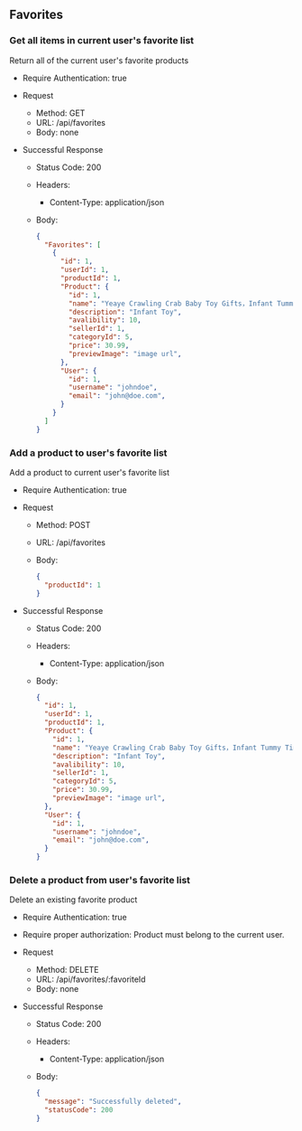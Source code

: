 ## Favorites

### Get all items in current user's favorite list

Return all of the current user's favorite products

* Require Authentication: true
* Request
  * Method: GET
  * URL: /api/favorites
  * Body: none

* Successful Response
  * Status Code: 200
  * Headers:
    * Content-Type: application/json
  * Body:

    ```json
    {
      "Favorites": [
        {
          "id": 1,
          "userId": 1,
          "productId": 1,
          "Product": {
            "id": 1,
            "name": "Yeaye Crawling Crab Baby Toy Gifts，Infant Tummy Time Toys",
            "description": "Infant Toy",
            "avalibility": 10,
            "sellerId": 1,
            "categoryId": 5,
            "price": 30.99,
            "previewImage": "image url",
          },
          "User": {
            "id": 1,
            "username": "johndoe",
            "email": "john@doe.com",
          }
        }
      ]
    }
    ```


### Add a product to user's favorite list

Add a product to current user's favorite list

* Require Authentication: true
* Request
  * Method: POST
  * URL: /api/favorites
  * Body:

    ```json
    {
      "productId": 1
    }
    ```

* Successful Response
  * Status Code: 200
  * Headers:
    * Content-Type: application/json
  * Body:

    ```json
    {
      "id": 1,
      "userId": 1,
      "productId": 1,
      "Product": {
        "id": 1,
        "name": "Yeaye Crawling Crab Baby Toy Gifts，Infant Tummy Time Toys",
        "description": "Infant Toy",
        "avalibility": 10,
        "sellerId": 1,
        "categoryId": 5,
        "price": 30.99,
        "previewImage": "image url",
      },
      "User": {
        "id": 1,
        "username": "johndoe",
        "email": "john@doe.com",
      }
    }
    ```


### Delete a product from user's favorite list

Delete an existing favorite product

* Require Authentication: true
* Require proper authorization: Product must belong to the current user.
* Request
  * Method: DELETE
  * URL: /api/favorites/:favoriteId
  * Body: none

* Successful Response
  * Status Code: 200
  * Headers:
    * Content-Type: application/json
  * Body:

    ```json
    {
      "message": "Successfully deleted",
      "statusCode": 200
    }
    ```
